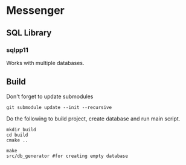 # Messenger

## SQL Library
### sqlpp11

Works with multiple databases. 

## Build

Don't forget to update submodules
```
git submodule update --init --recursive
```

Do the following to build project, create database and run main script.
```
mkdir build
cd build
cmake ..

make
src/db_generator #for creating empty database
```
